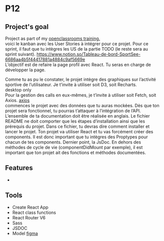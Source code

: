 <h1>P12</h1>

<div>
    <h2>Project's goal</h2>
<p>
    Project as part of my <a href="https://openclassrooms.com/fr/paths/516-developpeur-dapplication-javascript-react" target="_blank">openclassrooms training.</a>
    <br/> 
    voici le kanban avec les User Stories à intégrer pour ce projet. Pour ce sprint, il faut que tu intègres les US de la partie TODO (le reste sera au sprint suivant).
    <a href='https://www.notion.so/Tableau-de-bord-SportSee-6686aa4b5f44417881a4884c9af5669e'>https://www.notion.so/Tableau-de-bord-SportSee-6686aa4b5f44417881a4884c9af5669e</a>
    <br/>
    L’objectif est de refaire la page profil avec React. Tu seras en charge de développer la page.

Comme tu as pu le constater, le projet intègre des graphiques sur l’activité sportive de l’utilisateur. Je t’invite à utiliser soit D3, soit Recharts.
<br/>
desktop only
<br/>
Pour la gestion des calls en eux-mêmes, je t’invite à utiliser soit Fetch, soit Axios.
<a href='https://github.com/axios/axios'>axios</a>
<br/>
commences le projet avec des données que tu auras mockées. Dès que ton projet sera fonctionnel, tu pourras t’attaquer à l’intégration de l’API.
<br/>
L’ensemble de ta documentation doit être réalisée en anglais.
Le fichier README ne doit comporter que les étapes d’installation ainsi que les prérequis du projet. Dans ce fichier, tu devras dire comment installer et lancer le projet.
Ton projet va utiliser React et tu vas forcément créer des components. Il est donc important que tu intègres des Proptypes pour chacun de tes components. 
Dernier point, la JsDoc. En dehors des méthodes de cycle de vie (componentDidMount par exemple), il est important que ton projet ait des fonctions et méthodes documentées. 
</p>
    <h2>Features</h2>
    <ul>
        <li></li>
    </ul>
    <h2>Tools</h2>
    <ul>
        <li> Create React App </li>
        <li> React class functions</li>
        <li> React Router V6</li>
        <li> Sass </li>
        <li> JSDOC </li>
        <li>Model <a href="https://www.figma.com/file/BMomGVZqLZb811mDMShpLu/UI-design-Sportify-FR?node-id=0%3A1" target="_blank">figma</a></li>
    </ul>
</div>